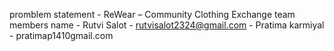promblem statement - ReWear – Community Clothing Exchange
team members name - Rutvi Salot - rutvisalot2324@gmail.com
                  - Pratima karmiyal - pratimap1410gmail.com

